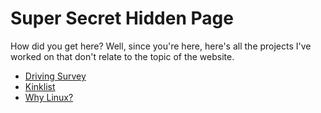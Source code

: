 # Super Secret Hidden Page

How did you get here? Well, since you're here, here's all the projects I've worked on that don't relate to the topic of the website.

- [Driving Survey](/SSHP/DrivingSurvey)
- [Kinklist](/SSHP/Kinklist.html)
- [Why Linux?](/SSHP/Linux)
